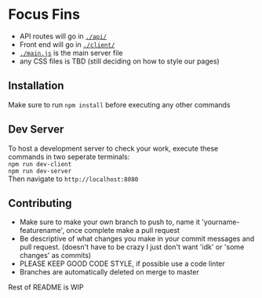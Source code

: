 # Focus Fins

- API routes will go in [`./api/`](/api/)
- Front end will go in [`./client/`](/client/)
- [`./main.js`](/main.js) is the main server file
- any CSS files is TBD (still deciding on how to style our pages)

## Installation
Make sure to run `npm install` before executing any other commands

## Dev Server
To host a development server to check your work, execute these commands in two seperate terminals: \
`npm run dev-client` \
`npm run dev-server` \
Then navigate to `http://localhost:8080`

## Contributing
- Make sure to make your own branch to push to, name it 'yourname-featurename', once complete make a pull request
- Be descriptive of what changes you make in your commit messages and pull request. (doesn't have to be crazy I just don't want 'idk' or 'some changes' as commits)
- PLEASE KEEP GOOD CODE STYLE, if possible use a code linter
- Branches are automatically deleted on merge to master

Rest of README is WIP
